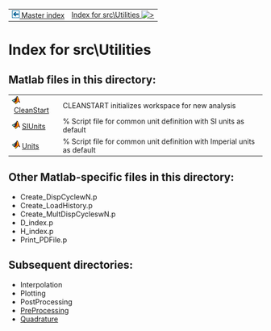 <!DOCTYPE html>
<html lang="en">
<body>
<a name="_top"></a>
<table width="100%"><tr><td align="left"><a href="../../index.md"><img alt="<" border="0" src="../../left.png">&nbsp;Master index</a></td>
<td align="right"><a href="index.md">Index for src\Utilities&nbsp;<img alt=">" border="0" src="../../right.png"></a></td></tr></table>

<h1>Index for src\Utilities</h1>

<h2>Matlab files in this directory:</h2>
<table>
<tr><td><img src="../../matlabicon.gif" alt="" border="">&nbsp;<a href="CleanStart.md">CleanStart</a></td><td>CLEANSTART initializes workspace for new analysis </td></tr><tr><td><img src="../../matlabicon.gif" alt="" border="">&nbsp;<a href="SIUnits.md">SIUnits</a></td><td>% Script file for common unit definition with SI units as default </td></tr><tr><td><img src="../../matlabicon.gif" alt="" border="">&nbsp;<a href="Units.md">Units</a></td><td>% Script file for common unit definition with Imperial units as default </td></tr></table>

<h2>Other Matlab-specific files in this directory:</h2>
<ul style="list-style-image:url(../../matlabicon.gif)">
<li>Create_DispCyclewN.p</li><li>Create_LoadHistory.p</li><li>Create_MultDispCycleswN.p</li><li>D_index.p</li><li>H_index.p</li><li>Print_PDFile.p</li></ul>
<h2>Subsequent directories:</h2>
<ul style="list-style-image:url(../../matlabicon.gif)">
<li>Interpolation</li><li>Plotting</li><li>PostProcessing</li><li><a href="PreProcessing/index.md">PreProcessing</a></li><li><a href="Quadrature/index.md">Quadrature</a></li></ul>

<!-- <hr><address>Generated on Wed 08-Jul-2020 12:41:00 by <strong><a href="http://www.artefact.tk/software/matlab/m2html/" title="Matlab Documentation in HTML">m2html</a></strong> &copy; 2005</address> -->
</body>
</html>
